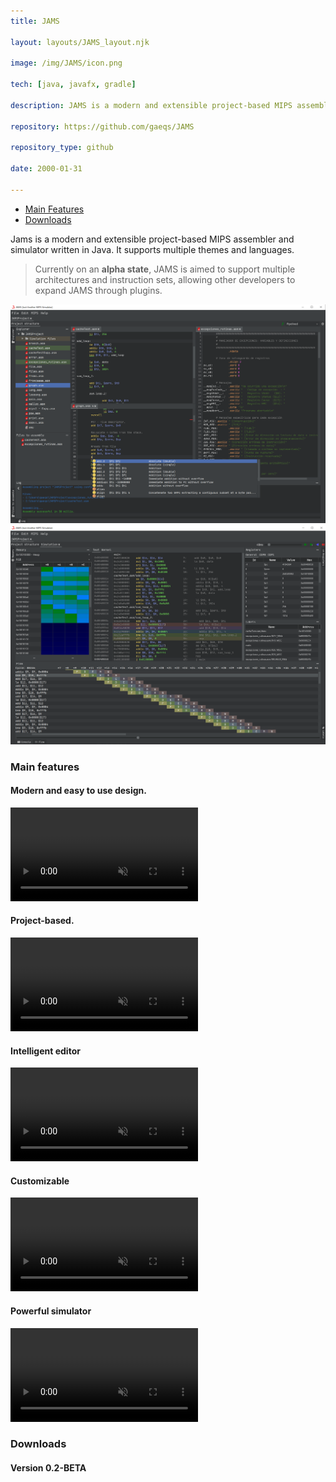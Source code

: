 ```yaml
---
title: JAMS

layout: layouts/JAMS_layout.njk

image: /img/JAMS/icon.png

tech: [java, javafx, gradle]

description: JAMS is a modern and extensible project-based MIPS assembler and simulator written in Java.

repository: https://github.com/gaeqs/JAMS

repository_type: github

date: 2000-01-31

---
```


- [Main Features](#main-features)
- [Downloads](#downloads)


Jams is a modern and extensible project-based MIPS assembler and simulator written in Java.
It supports multiple themes and languages.

> Currently on an **alpha state**, JAMS is aimed to support multiple architectures and instruction sets, allowing other developers to expand JAMS through plugins.

![JAMS1](/img/JAMS/image_1.png)
![JAMS2](/img/JAMS/image_2.png)

### Main features

#### Modern and easy to use design.

<video muted loop controls preload="metadata">
  <source src="/img/JAMS/video_1.mp4" type="video/mp4">
</video>

#### Project-based.

<video muted loop controls preload="metadata">
  <source src="/img/JAMS/video_2.mp4" type="video/mp4">
</video>

#### Intelligent editor

<video muted loop controls preload="metadata">
  <source src="/img/JAMS/video_3.mp4" type="video/mp4">
</video>

#### Customizable

<video muted loop controls preload="metadata">
  <source src="/img/JAMS/video_4.mp4" type="video/mp4">
</video>

#### Powerful simulator

<video muted loop controls preload="metadata">
  <source src="/img/JAMS/video_5.mp4" type="video/mp4">
</video>

### Downloads
#### Version 0.2-BETA

